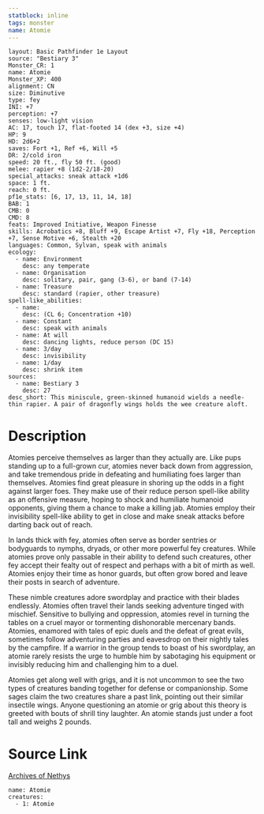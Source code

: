 ```yaml
---
statblock: inline
tags: monster
name: Atomie
---
```

```statblock
layout: Basic Pathfinder 1e Layout
source: "Bestiary 3"
Monster_CR: 1
name: Atomie
Monster_XP: 400
alignment: CN
size: Diminutive
type: fey
INI: +7
perception: +7
senses: low-light vision
AC: 17, touch 17, flat-footed 14 (dex +3, size +4)
HP: 9
HD: 2d6+2
saves: Fort +1, Ref +6, Will +5
DR: 2/cold iron
speed: 20 ft., fly 50 ft. (good)
melee: rapier +8 (1d2-2/18-20)
special_attacks: sneak attack +1d6
space: 1 ft.
reach: 0 ft.
pf1e_stats: [6, 17, 13, 11, 14, 18]
BAB: 1
CMB: 0
CMD: 8
feats: Improved Initiative, Weapon Finesse
skills: Acrobatics +8, Bluff +9, Escape Artist +7, Fly +18, Perception +7, Sense Motive +6, Stealth +20
languages: Common, Sylvan, speak with animals
ecology:
  - name: Environment
    desc: any temperate
  - name: Organisation
    desc: solitary, pair, gang (3-6), or band (7-14)
  - name: Treasure
    desc: standard (rapier, other treasure)
spell-like_abilities:
  - name:
    desc: (CL 6; Concentration +10)
  - name: Constant
    desc: speak with animals
  - name: At will
    desc: dancing lights, reduce person (DC 15)
  - name: 3/day
    desc: invisibility
  - name: 1/day
    desc: shrink item
sources:
  - name: Bestiary 3
    desc: 27
desc_short: This miniscule, green-skinned humanoid wields a needle-thin rapier. A pair of dragonfly wings holds the wee creature aloft.
```
# Description
Atomies perceive themselves as larger than they actually are. Like pups standing up to a full-grown cur, atomies never back down from aggression, and take tremendous pride in defeating and humiliating foes larger than themselves. Atomies find great pleasure in shoring up the odds in a fight against larger foes. They make use of their reduce person spell-like ability as an offensive measure, hoping to shock and humiliate humanoid opponents, giving them a chance to make a killing jab. Atomies employ their invisibility spell-like ability to get in close and make sneak attacks before darting back out of reach.

In lands thick with fey, atomies often serve as border sentries or bodyguards to nymphs, dryads, or other more powerful fey creatures. While atomies prove only passable in their ability to defend such creatures, other fey accept their fealty out of respect and perhaps with a bit of mirth as well. Atomies enjoy their time as honor guards, but often grow bored and leave their posts in search of adventure.

These nimble creatures adore swordplay and practice with their blades endlessly. Atomies often travel their lands seeking adventure tinged with mischief. Sensitive to bullying and oppression, atomies revel in turning the tables on a cruel mayor or tormenting dishonorable mercenary bands. Atomies, enamored with tales of epic duels and the defeat of great evils, sometimes follow adventuring parties and eavesdrop on their nightly tales by the campfire. If a warrior in the group tends to boast of his swordplay, an atomie rarely resists the urge to humble him by sabotaging his equipment or invisibly reducing him and challenging him to a duel.

Atomies get along well with grigs, and it is not uncommon to see the two types of creatures banding together for defense or companionship. Some sages claim the two creatures share a past link, pointing out their similar insectile wings. Anyone questioning an atomie or grig about this theory is greeted with bouts of shrill tiny laughter. An atomie stands just under a foot tall and weighs 2 pounds.
# Source Link
[Archives of Nethys](https://aonprd.com/MonsterDisplay.aspx?ItemName=Atomie)
```encounter-table
name: Atomie
creatures:
  - 1: Atomie
```
